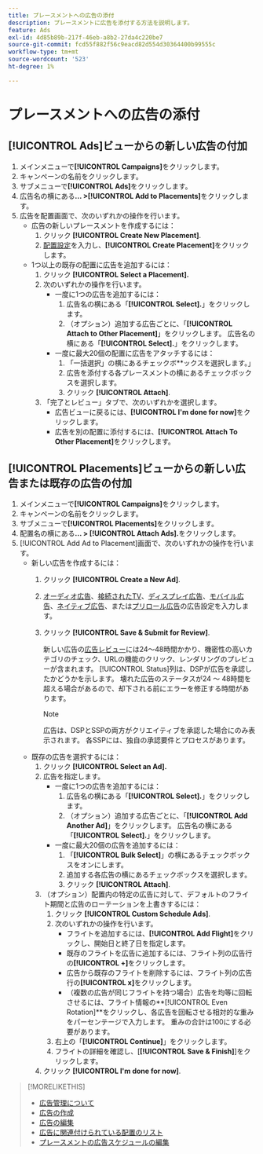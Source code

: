 ```yaml
---
title: プレースメントへの広告の添付
description: プレースメントに広告を添付する方法を説明します。
feature: Ads
exl-id: 4d85b89b-217f-46eb-a8b2-27da4c220be7
source-git-commit: fcd55f882f56c9eacd82d554d30364400b99555c
workflow-type: tm+mt
source-wordcount: '523'
ht-degree: 1%

---
```


# プレースメントへの広告の添付

## [!UICONTROL Ads]ビューからの新しい広告の付加

1. メインメニューで&#x200B;**[!UICONTROL Campaigns]**&#x200B;をクリックします。
1. キャンペーンの名前をクリックします。
1. サブメニューで&#x200B;**[!UICONTROL Ads]**&#x200B;をクリックします。
1. 広告名の横にある&#x200B;**... >[!UICONTROL Add to Placements]**&#x200B;をクリックします。
1. 広告を配置画面で、次のいずれかの操作を行います。
   * 広告の新しいプレースメントを作成するには：
      1. クリック **[!UICONTROL Create New Placement]**.
      1. [配置設定](/help/dsp/campaign-management/placements/placement-settings.md)を入力し、**[!UICONTROL Create Placement]**&#x200B;をクリックします。
   * 1つ以上の既存の配置に広告を追加するには：
      1. クリック **[!UICONTROL Select a Placement].**
      1. 次のいずれかの操作を行います。
         * 一度に1つの広告を追加するには：
            1. 広告名の横にある「**[!UICONTROL Select].**」をクリックします。
            1. （オプション）追加する広告ごとに、「**[!UICONTROL Attach to Other Placement]**」をクリックします。 広告名の横にある「**[!UICONTROL Select].**」をクリックします。
         * 一度に最大20個の配置に広告をアタッチするには：
            1. 「一括選択」の横にあるチェックボ**ックスを選択します。」
            1. 広告を添付する各プレースメントの横にあるチェックボックスを選択します。
            1. クリック **[!UICONTROL Attach]**.
      1. 「完了とレビュー」タブで、次のいずれかを選択します。
         * 広告ビューに戻るには、**[!UICONTROL I'm done for now]**&#x200B;をクリックします。
         * 広告を別の配置に添付するには、**[!UICONTROL Attach To Other Placement]**&#x200B;をクリックします。

## [!UICONTROL Placements]ビューからの新しい広告または既存の広告の付加

1. メインメニューで&#x200B;**[!UICONTROL Campaigns]**&#x200B;をクリックします。
1. キャンペーンの名前をクリックします。
1. サブメニューで&#x200B;**[!UICONTROL Placements]**&#x200B;をクリックします。
1. 配置名の横にある&#x200B;**... > [!UICONTROL Attach Ads].**&#x200B;をクリックします。
1. [!UICONTROL Add Ad to Placement]画面で、次のいずれかの操作を行います。
   * 新しい広告を作成するには：
      1. クリック **[!UICONTROL Create a New Ad]**.
      1. [オーディオ広告](ad-settings-audio.md)、[接続されたTV](ad-settings-connected-tv.md)、[ディスプレイ広告](ad-settings-display.md)、[モバイル広告](ad-settings-mobile.md)、[ネイティブ広告](ad-settings-native.md)、または[プリロール広告](ad-settings-pre-roll.md)の広告設定を入力します。
      1. クリック **[!UICONTROL Save & Submit for Review]**.

         新しい広告の[広告レビュー](ad-about.md)には24～48時間かかり、機密性の高いカテゴリのチェック、URLの機能のクリック、レンダリングのプレビューが含まれます。 [!UICONTROL Status]列は、DSPが広告を承認したかどうかを示します。 壊れた広告のステータスが24 ～ 48時間を超える場合があるので、却下される前にエラーを修正する時間があります。

         >[!NOTE]
         >
         >広告は、DSPとSSPの両方がクリエイティブを承認した場合にのみ表示されます。 各SSPには、独自の承認要件とプロセスがあります。
   * 既存の広告を選択するには：
      1. クリック **[!UICONTROL Select an Ad].**
      1. 広告を指定します。
         * 一度に1つの広告を追加するには：
            1. 広告名の横にある「**[!UICONTROL Select].**」をクリックします。
            1. （オプション）追加する広告ごとに、「**[!UICONTROL Add Another Ad]**」をクリックします。 広告名の横にある「**[!UICONTROL Select].**」をクリックします。
         * 一度に最大20個の広告を追加するには：
            1. 「**[!UICONTROL Bulk Select]**」の横にあるチェックボックスをオンにします。
            1. 追加する各広告の横にあるチェックボックスを選択します。
            1. クリック **[!UICONTROL Attach]**.
      1. （オプション）配置内の特定の広告に対して、デフォルトのフライト期間と広告のローテーションを上書きするには：
         1. クリック **[!UICONTROL Custom Schedule Ads]**.
         1. 次のいずれかの操作を行います。
            * フライトを追加するには、**[!UICONTROL Add Flight]**&#x200B;をクリックし、開始日と終了日を指定します。
            * 既存のフライトを広告に追加するには、フライト列の広告行の&#x200B;**[!UICONTROL +]**&#x200B;をクリックします。
            * 広告から既存のフライトを削除するには、フライト列の広告行の&#x200B;**[!UICONTROL x]**&#x200B;をクリックします。
            * （複数の広告が同じフライトを持つ場合）広告を均等に回転させるには、フライト情報の&#x200B;**[!UICONTROL Even Rotation]**をクリックし、各広告を回転させる相対的な重みをパーセンテージで入力します。
重みの合計は100にする必要があります。
         1. 右上の「**[!UICONTROL Continue]**」をクリックします。
         1. フライトの詳細を確認し、[**[!UICONTROL Save & Finish]**]をクリックします。
      1. クリック **[!UICONTROL I'm done for now]**.


>[!MORELIKETHIS]
>
>* [広告管理について](ad-about.md)
>* [広告の作成](ad-create.md)
>* [広告の編集](ad-edit.md)
>* [広告に関連付けられている配置のリスト](ad-list-placements.md)
>* [プレースメントの広告スケジュールの編集](/help/dsp/campaign-management/placements/placement-edit-ad-schedule.md)

